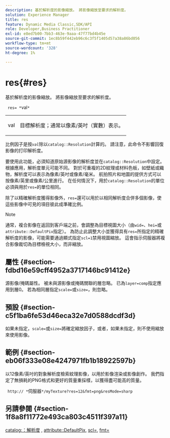 ```yaml
---
description: 基於解析度的影像縮放。 將影像縮放至要求的解析度。
solution: Experience Manager
title: res
feature: Dynamic Media Classic,SDK/API
role: Developer,Business Practitioner
exl-id: e8ed7b00-7bb3-463e-9aaa-47f77bd4b45e
source-git-commit: 1ec8b59f442eb96c6c3f5f1405d57a38a86bd056
workflow-type: tm+mt
source-wordcount: '328'
ht-degree: 1%

---
```


# res{#res}

基於解析度的影像縮放。 將影像縮放至要求的解析度。

` res= *`val`*`

<table id="simpletable_E69F3709266749C4A165C90FF18FF5AA"> 
 <tr class="strow"> 
  <td class="stentry"> <p> <span class="varname"> val  </span> </p> </td> 
  <td class="stentry"> <p>目標解析度；通常以像素/英吋（實數）表示。 </p> </td> 
 </tr> 
</table>

比例因子是按&#x200B;*`val`*&#x200B;除以`catalog::Resolution`計算的。 請注意，此命令不影響回復影像的打印解析度。

要使用此功能，必須知道原始源影像的解析度並在`catalog::Resolution`中設定。 根據應用，解析度單元可能不同。 對於可重複的2D紋理或材料色板，如壁紙或織物，解析度可以表示為像素/英吋或像素/毫米。 航拍照片和地圖的提供方式可以按像素/英里或像素/公里進行。 在任何情況下，用於`catalog::Resolution`的單位必須與用於`res=`的單位相同。

除了以精確解析度獲得影像外，`res=`還可以用於以相同解析度合併多個影像，使這些影像中可見的項目彼此成準確比例。

>[!NOTE]
>
>通常，複合影像在返回到客戶端之前，會調整為目標視圖大小（由`wid=`、`hei=`或`attribute::DefaultPix`指定）。 為防止此調整大小並獲得具有`res=`所指定的精確解析度的影像，可能需要通過顯式指定`scl=1`禁用視圖縮放。 這會指示伺服器將複合影像裁切為目標檢視大小，而非縮放。

## 屬性 {#section-fdbd16e59cff4952a3717146bc91412e}

源影像/掩碼屬性。 被未與源影像或掩碼關聯的層忽略。 已為`layer=comp`指定應用到層0。 若為相同層指定`scale=`或`size=`，則忽略。

## 預設 {#section-c5f1ba6fe53d46eca32e7d0588dcdf3d}

如果未指定，`scale=`或`size=`將確定縮放因子，或者，如果未指定，則不使用縮放來使用影像。

## 範例 {#section-eb06f333e08e4247971fb1b18922597b}

以12像素/英吋的對象解析度檢索紋理影像，以用於影像渲染或影像創作。 我們指定了無損耗的PNG格式和更好的質量重採樣，以獲得盡可能高的質量。

` http:// *`伺服器`*/myTexture?res=12&fmt=png&resMode=sharp`

## 另請參閱 {#section-1f8a8f11772e493ca803c4511f397a11}

[catalog:：解析度](../../../../../is-api/image-catalog/image-serving-api-ref/c-image-catalog-reference/c-image-svg-data-reference/c-image-data-reference/r-resolution-cat.md#reference-de489f5f36b64bd0831749546f8728e1) ,  [attribute::DefaultPix](../../../../../is-api/image-catalog/image-serving-api-ref/c-image-catalog-reference/c-attributes-reference/r-defaultpix.md#reference-996b2c22b30f4fd9b970c84063306df1),  [scl=](../../../../../is-api/http-ref/image-serving-api-ref/c-http-protocol-reference/c-command-reference/r-scl.md#reference-b2a74e493d0d407e98fe350551ba3fcc),  [fmt=](../../../../../is-api/http-ref/image-serving-api-ref/c-http-protocol-reference/c-command-reference/r-is-http-fmt.md#reference-cdf10043423b45ba9fe15157fb3ae37a)
